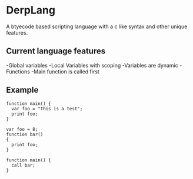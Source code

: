 # DerpLang
A btyecode based scripting language with a c like syntax and other unique features.

## Current language features
-Global variables
-Local Variables with scoping
-Variables are dynamic
-Functions
-Main function is called first

## Example

```
function main() {
  var foo = "This is a test";
  print foo;
}
```

```
var foo = 8;
function bar()
{
  print foo;
}

function main() {
  call bar;
}
```
